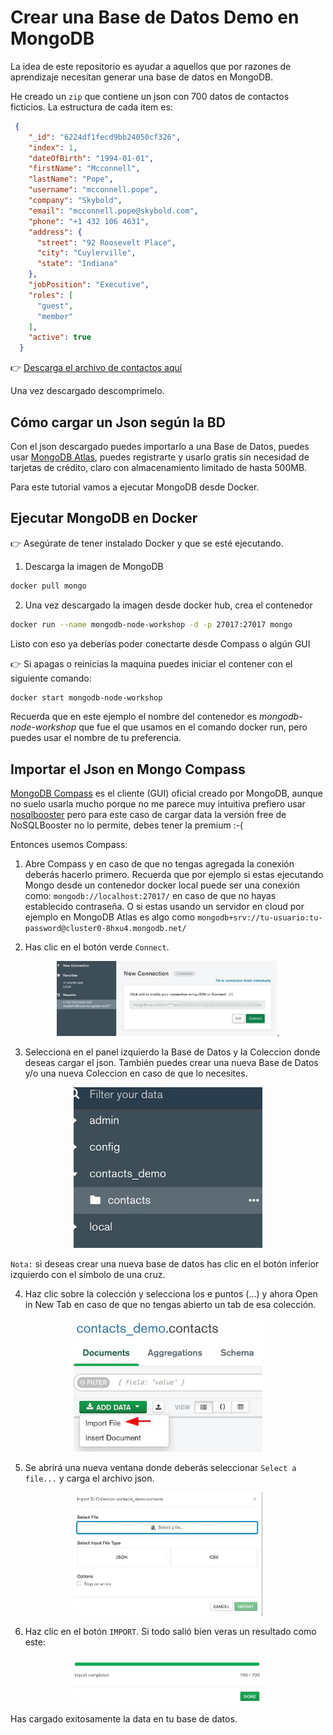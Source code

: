 # Crear una Base de Datos Demo en MongoDB

La idea de este repositorio es ayudar a aquellos que por razones de aprendizaje necesitan generar una base de datos en MongoDB.

He creado un `zip` que contiene un json con 700 datos de contactos ficticios. La estructura de cada item es:

```json
 {
    "_id": "6224df1fecd9bb24050cf326",
    "index": 1,
    "dateOfBirth": "1994-01-01",
    "firstName": "Mcconnell",
    "lastName": "Pope",
    "username": "mcconnell.pope",
    "company": "Skybold",
    "email": "mcconnell.pope@skybold.com",
    "phone": "+1 432 106 4631",
    "address": {
      "street": "92 Roosevelt Place",
      "city": "Cuylerville",
      "state": "Indiana"
    },
    "jobPosition": "Executive",
    "roles": [
      "guest",
      "member"
    ],
    "active": true
  }
```

:point_right:
<a id="raw-url" href="https://github.com/jriverox/data-sample-resources/releases/download/v1.0/contacts-sample-data.json.zip">Descarga el archivo de contactos aquí</a>

Una vez descargado descomprimelo.
## Cómo cargar un Json según la BD

Con el json descargado puedes importarlo a una Base de Datos, puedes usar [MongoDB Atlas](https://www.mongodb.com/atlas/database), puedes registrarte y usarlo gratis sin necesidad de tarjetas de crédito, claro con almacenamiento limitado de hasta 500MB.

Para este tutorial vamos a ejecutar MongoDB desde Docker.

## Ejecutar MongoDB en Docker

:point_right: Asegúrate de tener instalado Docker y que se esté ejecutando.

1. Descarga la imagen de MongoDB
```bash
docker pull mongo
```
2. Una vez descargado la imagen desde docker hub, crea el contenedor
```bash
docker run --name mongodb-node-workshop -d -p 27017:27017 mongo
```
Listo con eso ya deberías poder conectarte desde Compass o algún GUI

:point_right: Si apagas o reinicias la maquina puedes iniciar el contener con el siguiente comando:
```bash
docker start mongodb-node-workshop
```
Recuerda que en este ejemplo el nombre del contenedor es *mongodb-node-workshop* que fue el que usamos en el comando docker run, pero puedes usar el nombre de tu preferencia.

## Importar el Json en Mongo Compass

[MongoDB Compass](https://www.mongodb.com/products/compass) es el cliente (GUI) oficial creado por MongoDB, aunque no suelo usarla mucho porque no me parece muy intuitiva prefiero usar [nosqlbooster](https://nosqlbooster.com/) pero para este caso de cargar data la versión free de NoSQLBooster no lo permite, debes tener la premium :-(

Entonces usemos Compass:

1. Abre Compass y en caso de que no tengas agregada la conexión deberás hacerlo primero. Recuerda que por ejemplo si estas ejecutando Mongo desde un contenedor docker local puede ser una conexión como: `mongodb://localhost:27017/` en caso de que no hayas establecido contraseña. O si estas usando un servidor en cloud por ejemplo en MongoDB Atlas es algo como `mongodb+srv://tu-usuario:tu-password@cluster0-8hxu4.mongodb.net/`

2. Has clic en el botón verde `Connect`.

<div align="center">
    <img src="images/01-mongo-compass-connection.jpeg"  width="70%">.
</div>

3. Selecciona en el panel izquierdo la Base de Datos y la Coleccion donde deseas cargar el json. También puedes crear una nueva Base de Datos y/o una nueva Coleccion en caso de que lo necesites.

<div align="center">
    <img src="images/02-panel-bds.jpeg"  width="60%">
</div>

`Nota:` si deseas crear una nueva base de datos has clic en el botón inferior izquierdo con el símbolo de una cruz.

4. Haz clic sobre la colección y selecciona los e puntos (...) y ahora Open in New Tab en caso de que no tengas abierto un tab de esa colección.

<div align="center">
    <img src="images/03-import-data.jpeg"  width="60%">
</div>

5. Se abrirá una nueva ventana donde deberás seleccionar `Select a file...` y carga el archivo json.

<div align="center">
    <img src="images/04-modal-import-data.jpeg"  width="60%">
</div>

6. Haz clic en el botón `IMPORT`. Si todo salió bien veras un resultado como este:

<div align="center">
    <img src="images/05-import-data-done.jpeg"  width="60%">
</div>

Has cargado exitosamente la data en tu base de datos.
